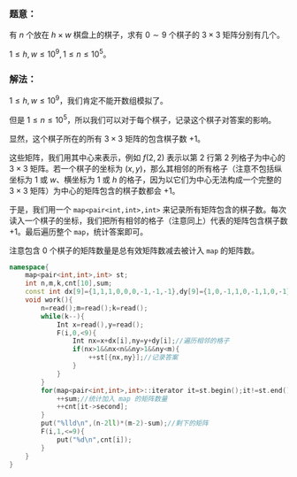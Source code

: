 ### 题意：

有 $n$ 个放在 $h\times w$ 棋盘上的棋子，求有 $0\sim 9$ 个棋子的 $3\times 3$ 矩阵分别有几个。

$1\le h,w\le 10^9,1\le n\le 10^5$。

### 解法：

$1\le h,w\le 10^9$，我们肯定不能开数组模拟了。

但是 $1\le n\le 10^5$，所以我们可以对于每个棋子，记录这个棋子对答案的影响。

显然，这个棋子所在的所有 $3\times3$ 矩阵的包含棋子数 $+1$。

这些矩阵，我们用其中心来表示，例如 $f(2,2)$ 表示以第 $2$ 行第 $2$ 列格子为中心的 $3\times3$ 矩阵。若一个棋子的坐标为 $(x,y)$，那么其相邻的所有格子（注意不包括纵坐标为 $1$ 或 $w$、横坐标为 $1$ 或 $h$ 的格子，因为以它们为中心无法构成一个完整的 $3\times3$ 矩阵）为中心的矩阵包含的棋子数都会 $+1$。

于是，我们用一个 `map<pair<int,int>,int>` 来记录所有矩阵包含的棋子数。每次读入一个棋子的坐标，我们把所有相邻的格子（注意同上）代表的矩阵包含棋子数 $+1$。最后遍历整个 `map`，统计答案即可。

注意包含 $0$ 个棋子的矩阵数量是总有效矩阵数减去被计入 `map` 的矩阵数。

```cpp
namespace{
	map<pair<int,int>,int> st;
	int n,m,k,cnt[10],sum;
	const int dx[9]={1,1,1,0,0,0,-1,-1,-1},dy[9]={1,0,-1,1,0,-1,1,0,-1};
	void work(){
		n=read();m=read();k=read();
		while(k--){
			Int x=read(),y=read();
			F(i,0,<9){
				Int nx=x+dx[i],ny=y+dy[i];//遍历相邻的格子
				if(nx>1&&nx<n&&ny>1&&ny<m){
					++st[{nx,ny}];//记录答案
				}
			}
		}
		for(map<pair<int,int>,int>::iterator it=st.begin();it!=st.end();++it){//遍历 map
			++sum;//统计加入 map 的矩阵数量
			++cnt[it->second];
		}
		put("%lld\n",(n-2ll)*(m-2)-sum);//剩下的矩阵
		F(i,1,<=9){
			put("%d\n",cnt[i]);
		}
	}
}
```